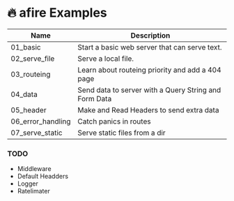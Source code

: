 # 🔥 afire Examples

| Name              | Description                                           |
| ----------------- | ----------------------------------------------------- |
| 01_basic          | Start a basic web server that can serve text.         |
| 02_serve_file     | Serve a local file.                                   |
| 03_routeing       | Learn about routeing priority and add a 404 page      |
| 04_data           | Send data to server with a Query String and Form Data |
| 05_header         | Make and Read Headers to send extra data              |
| 06_error_handling | Catch panics in routes                                |
| 07_serve_static   | Serve static files from a dir                         |

### TODO
- Middleware
- Default Headders
- Logger
- Ratelimater